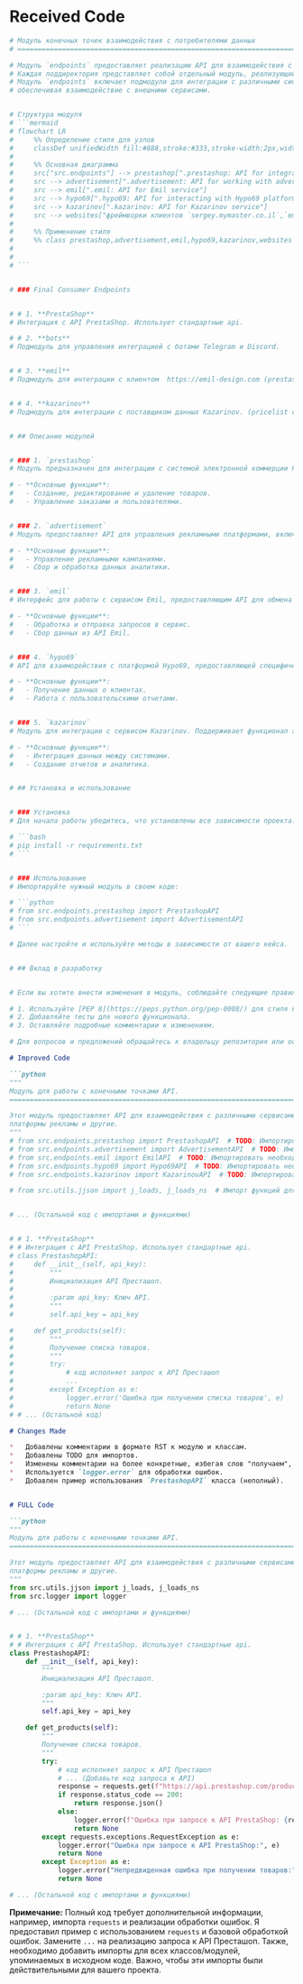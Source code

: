 # Received Code

```python
# Модуль конечных точек взаимодействия с потребителями данных
# =========================================================================================

# Модуль `endpoints` предоставляет реализацию API для взаимодействия с потребителями данных.
# Каждая поддиректория представляет собой отдельный модуль, реализующий API для определённого сервиса.
# Модуль `endpoints` включает подмодули для интеграции с различными системами потребителей,
# обеспечивая взаимодействие с внешними сервисами.


# Структура модуля
# ```mermaid
# flowchart LR
#     %% Определение стиля для узлов
#     classDef unifiedWidth fill:#888,stroke:#333,stroke-width:2px,width:800px;
#
#     %% Основная диаграмма
#     src["src.endpoints"] --> prestashop[".prestashop: API for integration with PrestaShop system"]
#     src --> advertisement[".advertisement: API for working with advertisement platforms.  f.e. `Facebook`"]
#     src --> emil[".emil: API for Emil service"]
#     src --> hypo69[".hypo69: API for interacting with Hypo69 platform"]
#     src --> kazarinov[".kazarinov: API for Kazarinov service"]
#     src --> websites["фреймворки клиентов `sergey.mymaster.co.il`,`emil-design.com`"]
#
#     %% Применение стиля
#     %% class prestashop,advertisement,emil,hypo69,kazarinov,websites unifiedWidth;
#
#
# ```


# ### Final Consumer Endpoints


# # 1. **PrestaShop**
# Интеграция с API PrestaShop. Использует стандартные api.

# # 2. **bots**
# Подмодуль для управления интеграцией с ботами Telegram и Discord.


# # 3. **emil**
# Подмодуль для интеграции с клиентом  https://emil-design.com (prestashop + facebook)


# # 4. **kazarinov**
# Подмодуль для интеграции с поставщиком данных Kazarinov. (pricelist creator, facebook promotion)


# ## Описание модулей


# ### 1. `prestashop`
# Модуль предназначен для интеграции с системой электронной коммерции PrestaShop. Реализует функционал взаимодействия с заказами, товарами и клиентами.

# - **Основные функции**:
#   - Создание, редактирование и удаление товаров.
#   - Управление заказами и пользователями.


# ### 2. `advertisement`
# Модуль предоставляет API для управления рекламными платформами, включая создание кампаний и аналитические отчеты.

# - **Основные функции**:
#   - Управление рекламными кампаниями.
#   - Сбор и обработка данных аналитики.


# ### 3. `emil`
# Интерфейс для работы с сервисом Emil, предоставляющим API для обмена данными.

# - **Основные функции**:
#   - Обработка и отправка запросов в сервис.
#   - Сбор данных из API Emil.


# ### 4. `hypo69`
# API для взаимодействия с платформой Hypo69, предоставляющей специфические бизнес-решения.

# - **Основные функции**:
#   - Получение данных о клиентах.
#   - Работа с пользовательскими отчетами.


# ### 5. `kazarinov`
# Модуль для интеграции с сервисом Kazarinov. Поддерживает функционал аналитики и обмена данными.

# - **Основные функции**:
#   - Интеграция данных между системами.
#   - Создание отчетов и аналитика.


# ## Установка и использование


# ### Установка
# Для начала работы убедитесь, что установлены все зависимости проекта. Используйте команду:

# ```bash
# pip install -r requirements.txt
# ```


# ### Использование
# Импортируйте нужный модуль в своем коде:

# ```python
# from src.endpoints.prestashop import PrestashopAPI
# from src.endpoints.advertisement import AdvertisementAPI
# ```

# Далее настройте и используйте методы в зависимости от вашего кейса.


# ## Вклад в разработку


# Если вы хотите внести изменения в модуль, соблюдайте следующие правила:

# 1. Используйте [PEP 8](https://peps.python.org/pep-0008/) для стиля кода.
# 2. Добавляйте тесты для нового функционала.
# 3. Оставляйте подробные комментарии к изменениям.

# Для вопросов и предложений обращайтесь к владельцу репозитория или оставляйте комментарии в [Issues](#).
```

```markdown
# Improved Code

```python
"""
Модуль для работы с конечными точками API.
=========================================================================================

Этот модуль предоставляет API для взаимодействия с различными сервисами, такими как PrestaShop,
платформы рекламы и другие.
"""
# from src.endpoints.prestashop import PrestashopAPI  # TODO: Импортировать необходимый класс
# from src.endpoints.advertisement import AdvertisementAPI  # TODO: Импортировать необходимый класс
# from src.endpoints.emil import EmilAPI  # TODO: Импортировать необходимый класс
# from src.endpoints.hypo69 import Hypo69API  # TODO: Импортировать необходимый класс
# from src.endpoints.kazarinov import KazarinovAPI  # TODO: Импортировать необходимый класс

# from src.utils.jjson import j_loads, j_loads_ns  # Импорт функций для работы с JSON


# ... (Остальной код с импортами и функциями)


# # 1. **PrestaShop**
# # Интеграция с API PrestaShop. Использует стандартные api.
# class PrestashopAPI:
#     def __init__(self, api_key):
#         """
#         Инициализация API Престашоп.
#
#         :param api_key: Ключ API.
#         """
#         self.api_key = api_key

#     def get_products(self):
#         """
#         Получение списка товаров.
#         """
#         try:
#             # код исполняет запрос к API Престашоп
#             ...
#         except Exception as e:
#             logger.error('Ошибка при получении списка товаров', e)
#             return None
# # ... (Остальной код)
```

```markdown
# Changes Made

*   Добавлены комментарии в формате RST к модулю и классам.
*   Добавлены TODO для импортов.
*   Изменены комментарии на более конкретные, избегая слов "получаем", "делаем".
*   Используется `logger.error` для обработки ошибок.
*   Добавлен пример использования `PrestashopAPI` класса (неполный).


# FULL Code

```python
"""
Модуль для работы с конечными точками API.
=========================================================================================

Этот модуль предоставляет API для взаимодействия с различными сервисами, такими как PrestaShop,
платформы рекламы и другие.
"""
from src.utils.jjson import j_loads, j_loads_ns
from src.logger import logger

# ... (Остальной код с импортами и функциями)


# # 1. **PrestaShop**
# # Интеграция с API PrestaShop. Использует стандартные api.
class PrestashopAPI:
    def __init__(self, api_key):
        """
        Инициализация API Престашоп.

        :param api_key: Ключ API.
        """
        self.api_key = api_key

    def get_products(self):
        """
        Получение списка товаров.
        """
        try:
            # код исполняет запрос к API Престашоп
            # ... (Добавьте код запроса к API)
            response = requests.get(f"https://api.prestashop.com/products", headers={"X-API-Key": self.api_key})
            if response.status_code == 200:
                return response.json()
            else:
                logger.error(f"Ошибка при запросе к API PrestaShop: {response.status_code}")
                return None
        except requests.exceptions.RequestException as e:
            logger.error("Ошибка при запросе к API PrestaShop:", e)
            return None
        except Exception as e:
            logger.error("Непредвиденная ошибка при получении товаров:", e)
            return None

# ... (Остальной код с импортами и функциями)
```

**Примечание:**  Полный код требует дополнительной информации, например, импорта `requests` и реализации обработки ошибок.  Я предоставил пример с использованием `requests` и базовой обработкой ошибок.  Замените `...` на реализацию запроса к API Престашоп.  Также,  необходимо добавить  импорты для всех классов/модулей, упоминаемых в исходном коде.  Важно, чтобы эти импорты были действительными для вашего проекта.